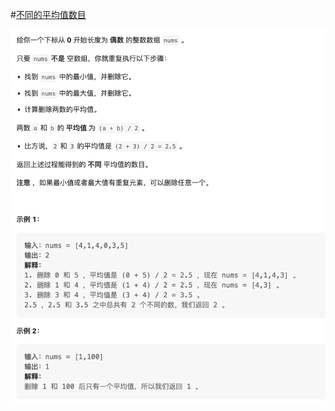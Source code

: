 #[不同的平均值数目](https://leetcode.cn/problems/number-of-distinct-averages/)

<img src="./question.jpg" alt="不同的平均值数目"/>
